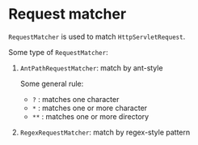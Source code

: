 # Request matcher

`RequestMatcher` is used to match `HttpServletRequest`.

Some type of `RequestMatcher`:

1. `AntPathRequestMatcher`: match by ant-style
   
   Some general rule:
   
   * `?` : matches one character
   * `*` : matches one or more character
   * `**` : matches one or more directory

2. `RegexRequestMatcher`: match by regex-style pattern
